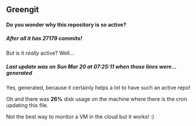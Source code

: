 ## Greengit

#### Do you wonder why this repository is so active?

##### After all it has 27179 commits!

But is it *really* active? Well...

##### Last update was on Sun Mar 20 at 07:25:11 when those lines were... generated

Yes, generated, because it certainly helps a lot to have such an active repo!

Oh and there was **26%** disk usage on the machine
where there is the cron updating this file.

Not the best way to monitor a VM in the cloud but it works! :)

